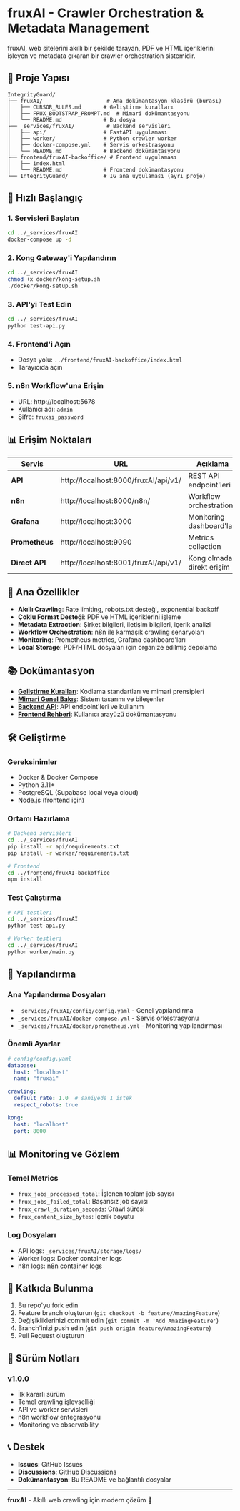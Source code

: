# fruxAI - Crawler Orchestration & Metadata Management

fruxAI, web sitelerini akıllı bir şekilde tarayan, PDF ve HTML içeriklerini işleyen ve metadata çıkaran bir crawler orchestration sistemidir.

## 📁 Proje Yapısı

```
IntegrityGuard/
├── fruxAI/                    # Ana dokümantasyon klasörü (burası)
│   ├── CURSOR_RULES.md       # Geliştirme kuralları
│   ├── FRUX_BOOTSTRAP_PROMPT.md  # Mimari dokümantasyonu
│   └── README.md             # Bu dosya
├── _services/fruxAI/          # Backend servisleri
│   ├── api/                  # FastAPI uygulaması
│   ├── worker/               # Python crawler worker
│   ├── docker-compose.yml    # Servis orkestrasyonu
│   └── README.md             # Backend dokümantasyonu
├── frontend/fruxAI-backoffice/ # Frontend uygulaması
│   ├── index.html
│   └── README.md             # Frontend dokümantasyonu
└── IntegrityGuard/           # IG ana uygulaması (ayrı proje)
```

## 🚀 Hızlı Başlangıç

### 1. Servisleri Başlatın
```bash
cd ../_services/fruxAI
docker-compose up -d
```

### 2. Kong Gateway'i Yapılandırın
```bash
cd ../_services/fruxAI
chmod +x docker/kong-setup.sh
./docker/kong-setup.sh
```

### 3. API'yi Test Edin
```bash
cd ../_services/fruxAI
python test-api.py
```

### 4. Frontend'i Açın
- Dosya yolu: `../frontend/fruxAI-backoffice/index.html`
- Tarayıcıda açın

### 5. n8n Workflow'una Erişin
- URL: http://localhost:5678
- Kullanıcı adı: `admin`
- Şifre: `fruxai_password`

## 📊 Erişim Noktaları

| Servis | URL | Açıklama |
|--------|-----|----------|
| **API** | http://localhost:8000/fruxAI/api/v1/ | REST API endpoint'leri |
| **n8n** | http://localhost:8000/n8n/ | Workflow orchestration |
| **Grafana** | http://localhost:3000 | Monitoring dashboard'ları |
| **Prometheus** | http://localhost:9090 | Metrics collection |
| **Direct API** | http://localhost:8001/fruxAI/api/v1/ | Kong olmadan direkt erişim |

## 🎯 Ana Özellikler

- **Akıllı Crawling**: Rate limiting, robots.txt desteği, exponential backoff
- **Çoklu Format Desteği**: PDF ve HTML içeriklerini işleme
- **Metadata Extraction**: Şirket bilgileri, iletişim bilgileri, içerik analizi
- **Workflow Orchestration**: n8n ile karmaşık crawling senaryoları
- **Monitoring**: Prometheus metrics, Grafana dashboard'ları
- **Local Storage**: PDF/HTML dosyaları için organize edilmiş depolama

## 📚 Dokümantasyon

- **[Geliştirme Kuralları](CURSOR_RULES.md)**: Kodlama standartları ve mimari prensipleri
- **[Mimari Genel Bakış](FRUX_BOOTSTRAP_PROMPT.md)**: Sistem tasarımı ve bileşenler
- **[Backend API](../_services/fruxAI/README.md)**: API endpoint'leri ve kullanım
- **[Frontend Rehberi](../frontend/fruxAI-backoffice/README.md)**: Kullanıcı arayüzü dokümantasyonu

## 🛠️ Geliştirme

### Gereksinimler
- Docker & Docker Compose
- Python 3.11+
- PostgreSQL (Supabase local veya cloud)
- Node.js (frontend için)

### Ortamı Hazırlama
```bash
# Backend servisleri
cd ../_services/fruxAI
pip install -r api/requirements.txt
pip install -r worker/requirements.txt

# Frontend
cd ../frontend/fruxAI-backoffice
npm install
```

### Test Çalıştırma
```bash
# API testleri
cd ../_services/fruxAI
python test-api.py

# Worker testleri
cd ../_services/fruxAI
python worker/main.py
```

## 🔧 Yapılandırma

### Ana Yapılandırma Dosyaları
- `_services/fruxAI/config/config.yaml` - Genel yapılandırma
- `_services/fruxAI/docker-compose.yml` - Servis orkestrasyonu
- `_services/fruxAI/docker/prometheus.yml` - Monitoring yapılandırması

### Önemli Ayarlar
```yaml
# config/config.yaml
database:
  host: "localhost"
  name: "fruxai"

crawling:
  default_rate: 1.0  # saniyede 1 istek
  respect_robots: true

kong:
  host: "localhost"
  port: 8000
```

## 📊 Monitoring ve Gözlem

### Temel Metrics
- `frux_jobs_processed_total`: İşlenen toplam job sayısı
- `frux_jobs_failed_total`: Başarısız job sayısı
- `frux_crawl_duration_seconds`: Crawl süresi
- `frux_content_size_bytes`: İçerik boyutu

### Log Dosyaları
- API logs: `_services/fruxAI/storage/logs/`
- Worker logs: Docker container logs
- n8n logs: n8n container logs

## 🤝 Katkıda Bulunma

1. Bu repo'yu fork edin
2. Feature branch oluşturun (`git checkout -b feature/AmazingFeature`)
3. Değişikliklerinizi commit edin (`git commit -m 'Add AmazingFeature'`)
4. Branch'inizi push edin (`git push origin feature/AmazingFeature`)
5. Pull Request oluşturun

## 📝 Sürüm Notları

### v1.0.0
- İlk kararlı sürüm
- Temel crawling işlevselliği
- API ve worker servisleri
- n8n workflow entegrasyonu
- Monitoring ve observability

## 📞 Destek

- **Issues**: GitHub Issues
- **Discussions**: GitHub Discussions
- **Dokümantasyon**: Bu README ve bağlantılı dosyalar

---

**fruxAI** - Akıllı web crawling için modern çözüm 🚀
